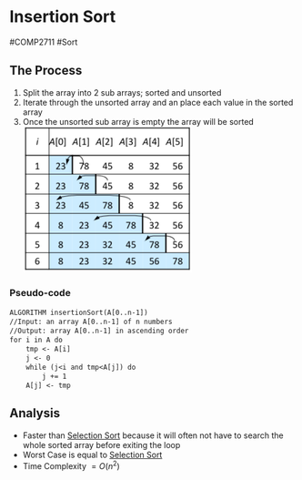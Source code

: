 # Insertion Sort
#COMP2711 #Sort
## The Process
1. Split the array into 2 sub arrays; sorted and unsorted
2. Iterate through the unsorted array and an place each value in the sorted array
3. Once the unsorted sub array is empty the array will be sorted
![](Images/Insertion_Sort.png)
### Pseudo-code
```pseudocode
ALGORITHM insertionSort(A[0..n-1])
//Input: an array A[0..n-1] of n numbers
//Output: array A[0..n-1] in ascending order
for i in A do
	tmp <- A[i]
	j <- 0
	while (j<i and tmp<A[j]) do
		j += 1
	A[j] <- tmp
```
## Analysis
- Faster than [Selection Sort](Selection%20Sort.md) because it will often not have to search the whole sorted array before exiting the loop
- Worst Case is equal to [Selection Sort](Selection%20Sort.md)
- Time Complexity $= O(n^2)$